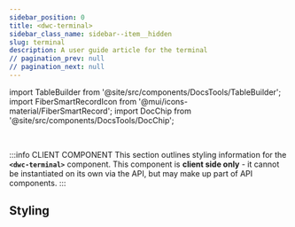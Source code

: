 ```yaml
---
sidebar_position: 0
title: <dwc-terminal>
sidebar_class_name: sidebar--item__hidden
slug: terminal
description: A user guide article for the terminal
// pagination_prev: null
// pagination_next: null
---
```


import TableBuilder from '@site/src/components/DocsTools/TableBuilder';
import FiberSmartRecordIcon from '@mui/icons-material/FiberSmartRecord';
import DocChip from '@site/src/components/DocsTools/DocChip';

<DocChip chip='shadow' />

<br />

:::info CLIENT COMPONENT
This section outlines styling information for the **`<dwc-terminal>`** component. This component is **client side only** - it cannot be instantiated on its own via the API, but may make up part of API components.
:::

## Styling

<TableBuilder name="dwc-terminal" noFilter />

